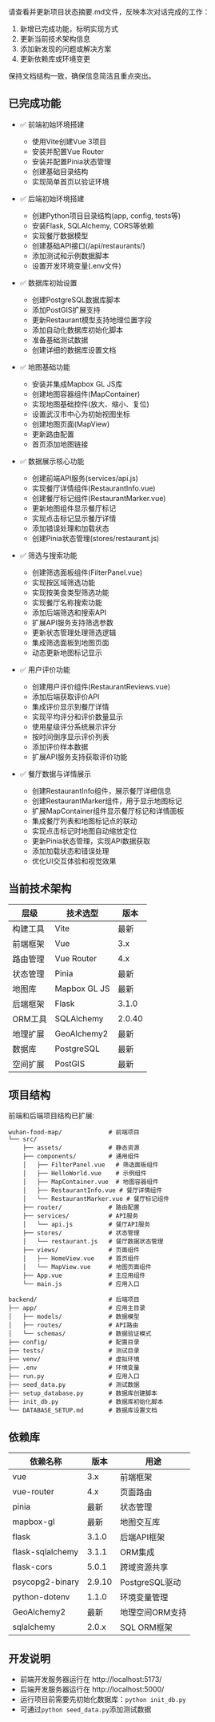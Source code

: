 请查看并更新项目状态摘要.md文件，反映本次对话完成的工作：
1. 新增已完成功能，标明实现方式
2. 更新当前技术架构信息
3. 添加新发现的问题或解决方案
4. 更新依赖库或环境变更

保持文档结构一致，确保信息简洁且重点突出。

## 已完成功能

- ✅ 前端初始环境搭建
  - 使用Vite创建Vue 3项目
  - 安装并配置Vue Router
  - 安装并配置Pinia状态管理
  - 创建基础目录结构
  - 实现简单首页以验证环境

- ✅ 后端初始环境搭建
  - 创建Python项目目录结构(app, config, tests等)
  - 安装Flask, SQLAlchemy, CORS等依赖
  - 实现餐厅数据模型
  - 创建基础API接口(/api/restaurants/)
  - 添加测试和示例数据脚本
  - 设置开发环境变量(.env文件)

- ✅ 数据库初始设置
  - 创建PostgreSQL数据库脚本
  - 添加PostGIS扩展支持
  - 更新Restaurant模型支持地理位置字段
  - 添加自动化数据库初始化脚本
  - 准备基础测试数据
  - 创建详细的数据库设置文档

- ✅ 地图基础功能
  - 安装并集成Mapbox GL JS库
  - 创建地图容器组件(MapContainer)
  - 实现地图基础控件(放大、缩小、复位)
  - 设置武汉市中心为初始视图坐标
  - 创建地图页面(MapView)
  - 更新路由配置
  - 首页添加地图链接

- ✅ 数据展示核心功能
  - 创建前端API服务(services/api.js)
  - 实现餐厅详情组件(RestaurantInfo.vue)
  - 创建餐厅标记组件(RestaurantMarker.vue)
  - 更新地图组件显示餐厅标记
  - 实现点击标记显示餐厅详情
  - 添加错误处理和加载状态
  - 创建Pinia状态管理(stores/restaurant.js)

- ✅ 筛选与搜索功能
  - 创建筛选面板组件(FilterPanel.vue)
  - 实现按区域筛选功能
  - 实现按美食类型筛选功能
  - 实现餐厅名称搜索功能
  - 添加后端筛选和搜索API
  - 扩展API服务支持筛选参数
  - 更新状态管理处理筛选逻辑
  - 集成筛选面板到地图页面
  - 动态更新地图标记显示

- ✅ 用户评价功能
  - 创建用户评价组件(RestaurantReviews.vue)
  - 添加后端获取评价API
  - 集成评价显示到餐厅详情
  - 实现平均评分和评价数量显示
  - 使用星级评分系统展示评分
  - 按时间倒序显示评价列表
  - 添加评价样本数据
  - 扩展API服务支持获取评价功能

- ✅ 餐厅数据与详情展示
  - 创建RestaurantInfo组件，展示餐厅详细信息
  - 创建RestaurantMarker组件，用于显示地图标记
  - 扩展MapContainer组件显示餐厅标记和详情面板
  - 集成餐厅列表和地图标记点的联动
  - 实现点击标记时地图自动缩放定位
  - 更新Pinia状态管理，实现API数据获取
  - 添加加载状态和错误处理
  - 优化UI交互体验和视觉效果

## 当前技术架构

| 层级 | 技术选型 | 版本 |
|------|----------|------|
| 构建工具 | Vite | 最新 |
| 前端框架 | Vue | 3.x |
| 路由管理 | Vue Router | 4.x |
| 状态管理 | Pinia | 最新 |
| 地图库 | Mapbox GL JS | 最新 |
| 后端框架 | Flask | 3.1.0 |
| ORM工具 | SQLAlchemy | 2.0.40 |
| 地理扩展 | GeoAlchemy2 | 最新 |
| 数据库 | PostgreSQL | 最新 |
| 空间扩展 | PostGIS | 最新 |

## 项目结构

前端和后端项目结构已扩展:
```
wuhan-food-map/             # 前端项目
└── src/
    ├── assets/             # 静态资源
    ├── components/         # 通用组件
    │   ├── FilterPanel.vue   # 筛选面板组件
    │   ├── HelloWorld.vue    # 示例组件
    │   ├── MapContainer.vue  # 地图容器组件
    │   ├── RestaurantInfo.vue # 餐厅详情组件
    │   └── RestaurantMarker.vue # 餐厅标记组件
    ├── router/             # 路由配置
    ├── services/           # API服务
    │   └── api.js          # 餐厅API服务
    ├── stores/             # 状态管理
    │   └── restaurant.js   # 餐厅数据状态管理
    ├── views/              # 页面组件
    │   ├── HomeView.vue    # 首页组件
    │   └── MapView.vue     # 地图页面组件
    ├── App.vue             # 主应用组件
    └── main.js             # 应用入口

backend/                    # 后端项目
├── app/                    # 应用主目录
│   ├── models/             # 数据模型
│   ├── routes/             # API路由
│   └── schemas/            # 数据验证模式
├── config/                 # 配置目录
├── tests/                  # 测试目录
├── venv/                   # 虚拟环境
├── .env                    # 环境变量
├── run.py                  # 应用入口
├── seed_data.py            # 测试数据
├── setup_database.py       # 数据库创建脚本
├── init_db.py              # 数据库初始化脚本
└── DATABASE_SETUP.md       # 数据库设置文档
```


## 依赖库

| 依赖名称 | 版本 | 用途 |
|----------|------|------|
| vue | 3.x | 前端框架 |
| vue-router | 4.x | 页面路由 |
| pinia | 最新 | 状态管理 |
| mapbox-gl | 最新 | 地图交互库 |
| flask | 3.1.0 | 后端API框架 |
| flask-sqlalchemy | 3.1.1 | ORM集成 |
| flask-cors | 5.0.1 | 跨域资源共享 |
| psycopg2-binary | 2.9.10 | PostgreSQL驱动 |
| python-dotenv | 1.1.0 | 环境变量管理 |
| GeoAlchemy2 | 最新 | 地理空间ORM支持 |
| sqlalchemy | 2.0.x | SQL ORM框架 |

## 开发说明
- 前端开发服务器运行在 http://localhost:5173/
- 后端开发服务器运行在 http://localhost:5000/
- 运行项目前需要先初始化数据库：`python init_db.py`
- 可通过`python seed_data.py`添加测试数据